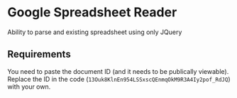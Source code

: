 # Google Spreadsheet Reader
Ability to parse and existing spreadsheet using only JQuery

## Requirements

You need to paste the document ID (and it needs to be publically viewable). Replace the ID in the code (`13Ouk8KlnEn954LSSxscQEnmqOkM9R3A4Iy2pof_RdJQ`) with your own.
